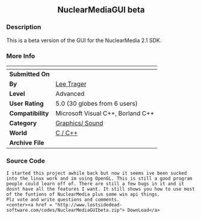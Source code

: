 ﻿<div align="center">

## NuclearMediaGUI beta


</div>

### Description

This is a beta version of the GUI for the NuclearMedia 2.1 SDK.
 
### More Info
 


<span>             |<span>
---                |---
**Submitted On**   |
**By**             |[Lee Trager](https://github.com/Planet-Source-Code/PSCIndex/blob/master/ByAuthor/lee-trager.md)
**Level**          |Advanced
**User Rating**    |5.0 (30 globes from 6 users)
**Compatibility**  |Microsoft Visual C\+\+, Borland C\+\+
**Category**       |[Graphics/ Sound](https://github.com/Planet-Source-Code/PSCIndex/blob/master/ByCategory/graphics-sound__3-15.md)
**World**          |[C / C\+\+](https://github.com/Planet-Source-Code/PSCIndex/blob/master/ByWorld/c-c.md)
**Archive File**   |[](https://github.com/Planet-Source-Code/lee-trager-nuclearmediagui-beta__3-4070/archive/master.zip)





### Source Code

```
I started this project awhile back but now it seems ive been sucked into the linux work and im using OpenGL. This is still a good program people could learn off of. There are still a few bugs in it and it dosnt have all the features I want. It still shows you how to use most of the funtions of NuclearMedia plus some win api things.
Plz vote and write questions and comments.
<center><a href = "http://www.lostsidedead-software.com/codes/NuclearMediaGUIbeta.zip"> DownLoad</a>
```

